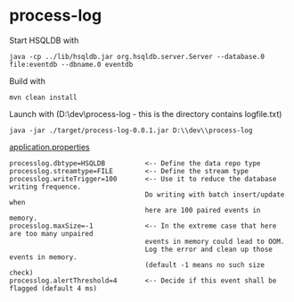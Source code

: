 # process-log

Start HSQLDB with
```
java -cp ../lib/hsqldb.jar org.hsqldb.server.Server --database.0 file:eventdb --dbname.0 eventdb
```

Build with 
```
mvn clean install
```

Launch with (D:\\dev\\process-log - this is the directory contains logfile.txt)
```
java -jar ./target/process-log-0.0.1.jar D:\\dev\\process-log
```
[application.properties](src/main/resources/application.properties)
```
processlog.dbtype=HSQLDB          <-- Define the data repo type
processlog.streamtype=FILE        <-- Define the stream type
processlog.writeTrigger=100       <-- Use it to reduce the database writing frequence. 
                                  Do writing with batch insert/update when 
                                  here are 100 paired events in memory.
processlog.maxSize=-1             <-- In the extreme case that here are too many unpaired 
                                  events in memory could lead to OOM.
                                  Log the error and clean up those events in memory.
                                  (default -1 means no such size check)
processlog.alertThreshold=4       <-- Decide if this event shall be flagged (default 4 ms)
```

